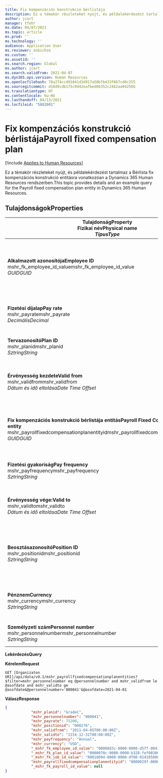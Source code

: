 ```yaml
---
title: Fix kompenzációs konstrukció bérlistája
description: Ez a témakör részleteket nyújt, és példalekérdezést tartalmaz a Bérlista fix kompenzációs konstrukció entitásra vonatkozóan a Dynamics 365 Human Resources rendszerben.
author: jcart
manager: tfehr
ms.date: 04/07/2021
ms.topic: article
ms.prod: ''
ms.technology: ''
audience: Application User
ms.reviewer: anbichse
ms.custom: ''
ms.assetid: ''
ms.search.region: Global
ms.author: jcart
ms.search.validFrom: 2021-04-07
ms.dyn365.ops.version: Human Resources
ms.openlocfilehash: 78a274cc491041d3d917a50bfb433f667cd8c255
ms.sourcegitcommit: d18d9cdb175c9d42eafbed66352c24b2aa94258b
ms.translationtype: HT
ms.contentlocale: hu-HU
ms.lasthandoff: 04/13/2021
ms.locfileid: "5882001"
---
```

# <a name="payroll-fixed-compensation-plan"></a><span data-ttu-id="1cfe4-103">Fix kompenzációs konstrukció bérlistája</span><span class="sxs-lookup"><span data-stu-id="1cfe4-103">Payroll fixed compensation plan</span></span>

[!include [Applies to Human Resources](../includes/applies-to-hr.md)]

<span data-ttu-id="1cfe4-104">Ez a témakör részleteket nyújt, és példalekérdezést tartalmaz a Bérlista fix kompenzációs konstrukció entitásra vonatkozóan a Dynamics 365 Human Resources rendszerben.</span><span class="sxs-lookup"><span data-stu-id="1cfe4-104">This topic provides details and an example query for the Payroll fixed compensation plan entity in Dynamics 365 Human Resources.</span></span>

## <a name="properties"></a><span data-ttu-id="1cfe4-105">Tulajdonságok</span><span class="sxs-lookup"><span data-stu-id="1cfe4-105">Properties</span></span>

| <span data-ttu-id="1cfe4-106">Tulajdonság</span><span class="sxs-lookup"><span data-stu-id="1cfe4-106">Property</span></span><br><span data-ttu-id="1cfe4-107">**Fizikai név**</span><span class="sxs-lookup"><span data-stu-id="1cfe4-107">**Physical name**</span></span><br><span data-ttu-id="1cfe4-108">**_Típus_**</span><span class="sxs-lookup"><span data-stu-id="1cfe4-108">**_Type_**</span></span> | <span data-ttu-id="1cfe4-109">Használat</span><span class="sxs-lookup"><span data-stu-id="1cfe4-109">Use</span></span> | <span data-ttu-id="1cfe4-110">Leírás</span><span class="sxs-lookup"><span data-stu-id="1cfe4-110">Description</span></span> |
| --- | --- | --- |
| <span data-ttu-id="1cfe4-111">**Alkalmazott azonosítója**</span><span class="sxs-lookup"><span data-stu-id="1cfe4-111">**Employee ID**</span></span><br><span data-ttu-id="1cfe4-112">mshr_fk_employee_id_value</span><span class="sxs-lookup"><span data-stu-id="1cfe4-112">mshr_fk_employee_id_value</span></span><br><span data-ttu-id="1cfe4-113">*GUID*</span><span class="sxs-lookup"><span data-stu-id="1cfe4-113">*GUID*</span></span> | <span data-ttu-id="1cfe4-114">Írásvédett</span><span class="sxs-lookup"><span data-stu-id="1cfe4-114">Read-only</span></span><br><span data-ttu-id="1cfe4-115">Szükséges</span><span class="sxs-lookup"><span data-stu-id="1cfe4-115">Required</span></span><br><span data-ttu-id="1cfe4-116">Idegen kulcs: mshr_payrollemployeeentity entitáshoz tartozó mshr_Employee_id</span><span class="sxs-lookup"><span data-stu-id="1cfe4-116">Foreign key:mshr_Employee_id of mshr_payrollemployeeentity entity</span></span>  | <span data-ttu-id="1cfe4-117">Alkalmazott azonosítója</span><span class="sxs-lookup"><span data-stu-id="1cfe4-117">Employee ID</span></span> |
| <span data-ttu-id="1cfe4-118">**Fizetési díjalap**</span><span class="sxs-lookup"><span data-stu-id="1cfe4-118">**Pay rate**</span></span><br><span data-ttu-id="1cfe4-119">mshr_payrate</span><span class="sxs-lookup"><span data-stu-id="1cfe4-119">mshr_payrate</span></span><br><span data-ttu-id="1cfe4-120">*Decimális*</span><span class="sxs-lookup"><span data-stu-id="1cfe4-120">*Decimal*</span></span> | <span data-ttu-id="1cfe4-121">Írásvédett</span><span class="sxs-lookup"><span data-stu-id="1cfe4-121">Read-only</span></span><br><span data-ttu-id="1cfe4-122">Szükséges</span><span class="sxs-lookup"><span data-stu-id="1cfe4-122">Required</span></span> | <span data-ttu-id="1cfe4-123">A fix kompenzációs konstrukcióban meghatározott fizetési díj.</span><span class="sxs-lookup"><span data-stu-id="1cfe4-123">Pay rate defined in fixed compensation plan.</span></span> |
| <span data-ttu-id="1cfe4-124">**Tervazonosító**</span><span class="sxs-lookup"><span data-stu-id="1cfe4-124">**Plan ID**</span></span><br><span data-ttu-id="1cfe4-125">mshr_planid</span><span class="sxs-lookup"><span data-stu-id="1cfe4-125">mshr_planid</span></span><br><span data-ttu-id="1cfe4-126">*Sztring*</span><span class="sxs-lookup"><span data-stu-id="1cfe4-126">*String*</span></span> | <span data-ttu-id="1cfe4-127">Írásvédett</span><span class="sxs-lookup"><span data-stu-id="1cfe4-127">Read-only</span></span><br><span data-ttu-id="1cfe4-128">Szükséges</span><span class="sxs-lookup"><span data-stu-id="1cfe4-128">Required</span></span> |<span data-ttu-id="1cfe4-129">A kompenzációs konstrukciót adja meg.</span><span class="sxs-lookup"><span data-stu-id="1cfe4-129">Specifies the compensation plan.</span></span>  |
| <span data-ttu-id="1cfe4-130">**Érvényesség kezdete**</span><span class="sxs-lookup"><span data-stu-id="1cfe4-130">**Valid from**</span></span><br><span data-ttu-id="1cfe4-131">mshr_validfrom</span><span class="sxs-lookup"><span data-stu-id="1cfe4-131">mshr_validfrom</span></span><br><span data-ttu-id="1cfe4-132">*Dátum és idő eltolása*</span><span class="sxs-lookup"><span data-stu-id="1cfe4-132">*Date Time Offset*</span></span> |  <span data-ttu-id="1cfe4-133">Írásvédett</span><span class="sxs-lookup"><span data-stu-id="1cfe4-133">Read-only</span></span><br><span data-ttu-id="1cfe4-134">Szükséges</span><span class="sxs-lookup"><span data-stu-id="1cfe4-134">Required</span></span> |<span data-ttu-id="1cfe4-135">Az a dátum, amelytől az alkalmazott fix kompenzációja érvényes.</span><span class="sxs-lookup"><span data-stu-id="1cfe4-135">Date the employee fixed compensation is valid from.</span></span>  |
| <span data-ttu-id="1cfe4-136">**Fix kompenzációs konstrukció bérlistája entitás**</span><span class="sxs-lookup"><span data-stu-id="1cfe4-136">**Payroll Fixed Compensation Plan entity**</span></span><br><span data-ttu-id="1cfe4-137">mshr_payrollfixedcompensationplanentityid</span><span class="sxs-lookup"><span data-stu-id="1cfe4-137">mshr_payrollfixedcompensationplanentityid</span></span><br><span data-ttu-id="1cfe4-138">*GUID*</span><span class="sxs-lookup"><span data-stu-id="1cfe4-138">*GUID*</span></span> | <span data-ttu-id="1cfe4-139">Szükséges</span><span class="sxs-lookup"><span data-stu-id="1cfe4-139">Required</span></span><br><span data-ttu-id="1cfe4-140">Rendszer által előállított</span><span class="sxs-lookup"><span data-stu-id="1cfe4-140">Sytem generated</span></span> | <span data-ttu-id="1cfe4-141">A kompenzációs konstrukció azonosítására szolgáló, rendszer által generált GUID-értéke.</span><span class="sxs-lookup"><span data-stu-id="1cfe4-141">A system-generated GUID value to uniquely identify the compensation plan.</span></span> |
| <span data-ttu-id="1cfe4-142">**Fizetési gyakoriság**</span><span class="sxs-lookup"><span data-stu-id="1cfe4-142">**Pay frequency**</span></span><br><span data-ttu-id="1cfe4-143">mshr_payfrequency</span><span class="sxs-lookup"><span data-stu-id="1cfe4-143">mshr_payfrequency</span></span><br><span data-ttu-id="1cfe4-144">*Sztring*</span><span class="sxs-lookup"><span data-stu-id="1cfe4-144">*String*</span></span> | <span data-ttu-id="1cfe4-145">Írásvédett</span><span class="sxs-lookup"><span data-stu-id="1cfe4-145">Read-only</span></span><br><span data-ttu-id="1cfe4-146">Szükséges</span><span class="sxs-lookup"><span data-stu-id="1cfe4-146">Required</span></span> |<span data-ttu-id="1cfe4-147">Az alkalmazott fizetésének gyakorisága.</span><span class="sxs-lookup"><span data-stu-id="1cfe4-147">The frequency the employee will be paid.</span></span>  |
| <span data-ttu-id="1cfe4-148">**Érvényesség vége:**</span><span class="sxs-lookup"><span data-stu-id="1cfe4-148">**Valid to**</span></span><br><span data-ttu-id="1cfe4-149">mshr_validto</span><span class="sxs-lookup"><span data-stu-id="1cfe4-149">mshr_validto</span></span><br><span data-ttu-id="1cfe4-150">*Dátum és idő eltolása*</span><span class="sxs-lookup"><span data-stu-id="1cfe4-150">*Date Time Offset*</span></span> | <span data-ttu-id="1cfe4-151">Írásvédett</span><span class="sxs-lookup"><span data-stu-id="1cfe4-151">Read-only</span></span> <br><span data-ttu-id="1cfe4-152">Szükséges</span><span class="sxs-lookup"><span data-stu-id="1cfe4-152">Required</span></span> | <span data-ttu-id="1cfe4-153">Az a dátum, amelyig az alkalmazott fix kompenzációja érvényes.</span><span class="sxs-lookup"><span data-stu-id="1cfe4-153">Date the employee fixed compensation is valid to.</span></span> |
| <span data-ttu-id="1cfe4-154">**Beosztásazonosító**</span><span class="sxs-lookup"><span data-stu-id="1cfe4-154">**Position ID**</span></span><br><span data-ttu-id="1cfe4-155">mshr_positionid</span><span class="sxs-lookup"><span data-stu-id="1cfe4-155">mshr_positionid</span></span><br><span data-ttu-id="1cfe4-156">*Sztring*</span><span class="sxs-lookup"><span data-stu-id="1cfe4-156">*String*</span></span> | <span data-ttu-id="1cfe4-157">Írásvédett</span><span class="sxs-lookup"><span data-stu-id="1cfe4-157">Read-only</span></span> <br><span data-ttu-id="1cfe4-158">Szükséges</span><span class="sxs-lookup"><span data-stu-id="1cfe4-158">Required</span></span> | <span data-ttu-id="1cfe4-159">Az alkalmazotthoz és a fix kompenzációs konstrukcióba való belépéshez társított pozícióazonosító.</span><span class="sxs-lookup"><span data-stu-id="1cfe4-159">Postion ID associated with the employee and fixed compensation plan enrollment.</span></span> |
| <span data-ttu-id="1cfe4-160">**Pénznem**</span><span class="sxs-lookup"><span data-stu-id="1cfe4-160">**Currency**</span></span><br><span data-ttu-id="1cfe4-161">mshr_currency</span><span class="sxs-lookup"><span data-stu-id="1cfe4-161">mshr_currency</span></span><br><span data-ttu-id="1cfe4-162">*Sztring*</span><span class="sxs-lookup"><span data-stu-id="1cfe4-162">*String*</span></span> | <span data-ttu-id="1cfe4-163">Írásvédett</span><span class="sxs-lookup"><span data-stu-id="1cfe4-163">Read-only</span></span> <br><span data-ttu-id="1cfe4-164">Szükséges</span><span class="sxs-lookup"><span data-stu-id="1cfe4-164">Required</span></span> |<span data-ttu-id="1cfe4-165">A fix kompenzációs konstrukcióhoz meghatározott pénznem</span><span class="sxs-lookup"><span data-stu-id="1cfe4-165">The currency defined for the fixed compensation plan</span></span>   |
| <span data-ttu-id="1cfe4-166">**Személyzeti szám**</span><span class="sxs-lookup"><span data-stu-id="1cfe4-166">**Personnel number**</span></span><br><span data-ttu-id="1cfe4-167">mshr_personnelnumber</span><span class="sxs-lookup"><span data-stu-id="1cfe4-167">mshr_personnelnumber</span></span><br><span data-ttu-id="1cfe4-168">*Sztring*</span><span class="sxs-lookup"><span data-stu-id="1cfe4-168">*String*</span></span> | <span data-ttu-id="1cfe4-169">Írásvédett</span><span class="sxs-lookup"><span data-stu-id="1cfe4-169">Read-only</span></span><br><span data-ttu-id="1cfe4-170">Szükséges</span><span class="sxs-lookup"><span data-stu-id="1cfe4-170">Required</span></span> |<span data-ttu-id="1cfe4-171">Az alkalmazott egyedi személyzeti száma.</span><span class="sxs-lookup"><span data-stu-id="1cfe4-171">The employee's unique personnel number.</span></span>  |

<span data-ttu-id="1cfe4-172">**Lekérdezés**</span><span class="sxs-lookup"><span data-stu-id="1cfe4-172">**Query**</span></span>

<span data-ttu-id="1cfe4-173">**Kérelem**</span><span class="sxs-lookup"><span data-stu-id="1cfe4-173">**Request**</span></span>

```http
GET [Organizaton URI]/api/data/v9.1/mshr_payrollfixedcompensationplanentities?$filter=mshr_personnelnumber eq @personnelnumber and mshr_validfrom le @asofdate and mshr_validto ge @asofdate&@personnelnumber='000041'&@asofdate=2021-04-01
```

<span data-ttu-id="1cfe4-174">**Válasz**</span><span class="sxs-lookup"><span data-stu-id="1cfe4-174">**Response**</span></span>

```json
{
            "mshr_planid": "GradeC",
            "mshr_personnelnumber": "000041",
            "mshr_payrate": 75200,
            "mshr_positionid": "000276",
            "mshr_validfrom": "2011-04-05T00:00:00Z",
            "mshr_validto": "2154-12-31T00:00:00Z",
            "mshr_payfrequency": "Annual",
            "mshr_currency": "USD",
            "_mshr_fk_employee_id_value": "00000d3c-0000-0000-d5ff-004105000000",
            "_mshr_fk_plan_id_value": "0000070c-0000-0000-b328-fef003000000",
            "_mshr_fk_job_id_value": "00010094-0000-0000-df00-014105000000",
            "mshr_payrollfixedcompensationplanentityid": "0000029f-0000-0000-d5ff-004105000000",
            "_mshr_fk_payroll_id_value": null
}
```
